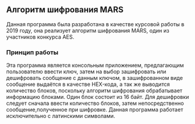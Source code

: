 ## Алгоритм шифрования MARS

Данная программа была разработана в качестве курсовой работы в 2019 году, она реализует алгоритм шифрования MARS, один из участников конкурса AES.

### Принцип работы

Эта программа является консольным приложением, предлагающим пользователю ввести ключ, затем на выбор зашифровать или дешифровать сообщение с данным ключом, в зашифрованном виде сообщение выдаётся в качестве HEX-кода, а так же выводится количество блоков, поскольку алгоритм шифрования обрабатывает информацию блоками. Один блок состоит из 16 байт. Для дешифровки следует сначала ввести количество блоков, затем непосредственно сообщение,полученное при шифровке. Данная программа работает исключительно с латинскими символами.
